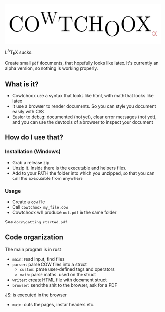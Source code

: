 
<img src="logo.png"/>

<br/>

L<sup>A</sup>T<sub>E</sub>X sucks.

Create small `pdf` documents, that hopefully looks like latex.
It's currently an alpha version, so nothing is working properly.

## What is it?

- Cowtchoox use a syntax that looks like html, with math that looks like latex
- It use a browser to render documents. So you can style you document easily with CSS
- Easier to debug: documented (not yet), clear error messages (not yet), and you can use the devtools of a browser to inspect your document

## How do I use that?

### Installation (Windows)

- Grab a release zip.
- Unzip it. Inside there is the executable and helpers files.
- Add to your PATH the folder into which you unzipped, so that you can call the executable from anywhere

### Usage 

- Create a `cow` file
- Call `cowtchoox my_file.cow`
- Cowtchoox will produce `out.pdf` in the same folder

See `docs\getting_started.pdf`

## Code organization
The main program is in rust
- `main`: read input, find files
- `parser`: parse COW files into a struct
    - `custom`: parse user-defined tags and operators
    - `math`: parse maths. used on the struct
- `writer`: create HTML file with document struct
- `browser`: send the shit to the browser, ask for a PDF

JS: is executed in the browser
- `main`: cuts the pages, instar headers etc.
